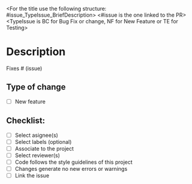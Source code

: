 <For the title use the following structure: #issue_TypeIssue_BriefDescription>
<#issue is the one linked to the PR>
<TypeIssue is BC for Bug Fix or change, NF for New Feature or TE for Testing>

# Description
<Please describe the new feature.> 
<Include a summary of the change(s) you're making.>

Fixes # (issue) 

## Type of change

- [ ] New feature 

## Checklist:

- [ ] Select asignee(s)
- [ ] Select labels (optional)
- [ ] Associate to the project
- [ ] Select reviewer(s)
- [ ] Code follows the style guidelines of this project
- [ ] Changes generate no new errors or warnings
- [ ] Link the issue
